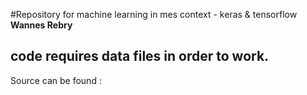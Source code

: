 #Repository for machine learning in mes context - keras & tensorflow
**Wannes Rebry**

## code requires data files in order to work. 
Source can be found : 
